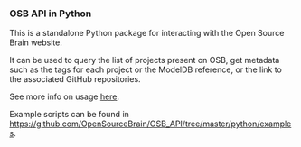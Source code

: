 ### OSB API in Python

This is a standalone Python package for interacting with the Open Source Brain website.

It can be used to query the list of projects present on OSB, get metadata such as the tags 
for each project or the ModelDB reference, or the link to the associated GitHub repositories.

See more info on usage [here](http://opensourcebrain.org/docs#OSB_API).

Example scripts can be found in https://github.com/OpenSourceBrain/OSB_API/tree/master/python/examples.

